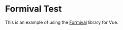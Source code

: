 # Formival Test

This is an example of using the [Formival](https://github.com/formival/formival) library for Vue.
